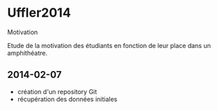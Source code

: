 Uffler2014
==========

Motivation

Etude de la motivation des étudiants en fonction de leur place dans un amphithéatre.

2014-02-07
----------
- création d'un repository Git
- récupération des données initiales
